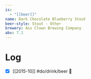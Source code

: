 ```yaml
---
is:
  - "[[beer]]"
name: Dark Chocolate Blueberry Stout
beer-style: Stout - Other
brewery: Ass Clown Brewing Company
abv: 7.1
---
```

# Log
- [x] [[2015-10]] #do/drink/beer 🤞
